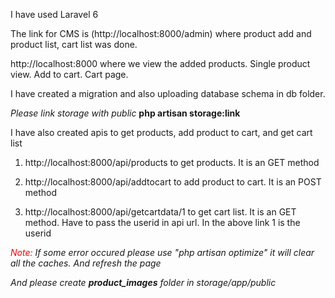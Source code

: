 I have used Laravel 6

The link for CMS is (http://localhost:8000/admin) where product add and product list, cart list was done.

http://localhost:8000 where we view the added products. Single product view. Add to cart. Cart page.

I have created a migration and also uploading database schema in db folder.

<i>*Please link storage with public*</i>
<b>php artisan storage:link</b>

I have also created apis to get products, add product to cart, and get cart list

1. http://localhost:8000/api/products to get products. It is an GET method

2. http://localhost:8000/api/addtocart to add product to cart. It is an POST method

3. http://localhost:8000/api/getcartdata/1 to get cart list. It is an GET method. Have to pass the userid in api url. In the above link 1 is the userid

<i><span style="color: red">Note:</span> If some error occured please use "php artisan optimize" it will clear all the caches. And refresh the page</i>

<i>And please create <b>product_images</b> folder in storage/app/public</i>
